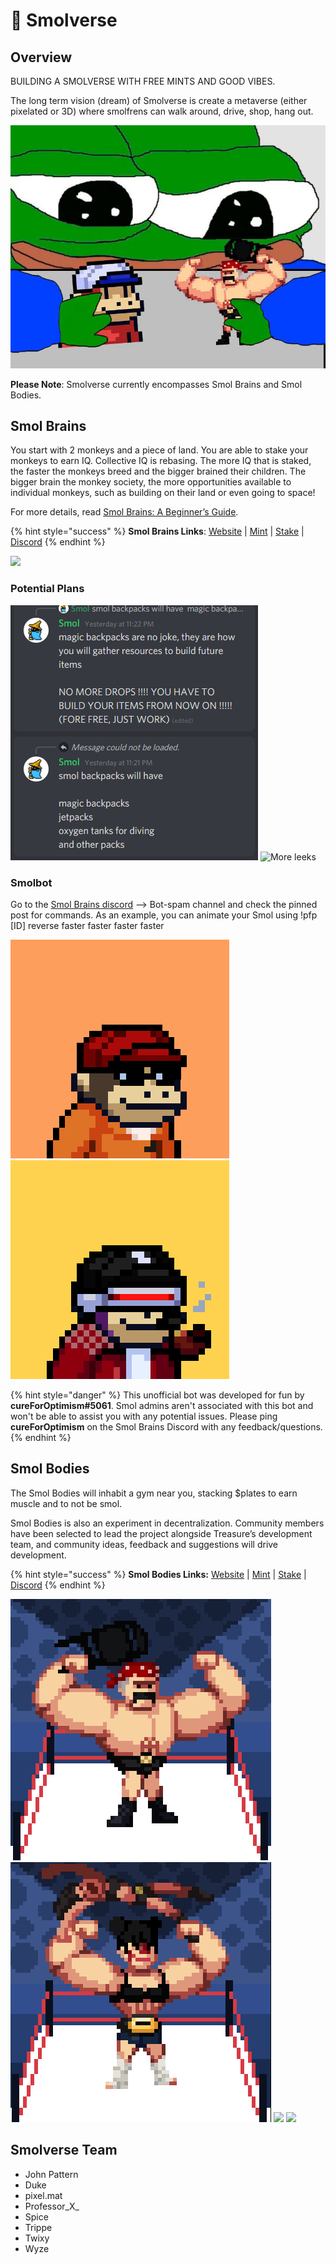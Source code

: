 # 🧠 Smolverse

## Overview

BUILDING A SMOLVERSE WITH FREE MINTS AND GOOD VIBES.&#x20;

The long term vision (dream) of Smolverse is create a metaverse (either pixelated or 3D) where smolfrens can walk around, drive, shop, hang out.&#x20;

![](../../../.gitbook/assets/FGSbrNuXMAUfGrZ.jpg)

**Please Note**: Smolverse currently encompasses Smol Brains and Smol Bodies.

## Smol Brains

You start with 2 monkeys and a piece of land. You are able to stake your monkeys to earn IQ. Collective IQ is rebasing. The more IQ that is staked, the faster the monkeys breed and the bigger brained their children. The bigger brain the monkey society, the more opportunities available to individual monkeys, such as building on their land or even going to space!

For more details, read [Smol Brains: A Beginner’s Guide](https://medium.com/@SMOLBRAINS/smol-brains-a-beginners-guide-268e1b24aab8).

{% hint style="success" %}
**Smol Brains Links**: [Website](https://www.smolverse.lol) | [Mint](https://smolverse.lol/station) | [Stake](https://smolverse.lol/stake) | [Discord](http://discord.gg/smolbrains)
{% endhint %}

![](../../../.gitbook/assets/Bildschirmfoto\_2021-12-11\_um\_11.43.55.png)

### Potential Plans

![May or may not be affa leaks](<../../../.gitbook/assets/image (5) (1) (1) (2).png>) ![More leeks](../../../.gitbook/assets/Screenshot\_3.jpg)

### Smolbot&#x20;

Go to the [Smol Brains discord](https://discord.gg/gBYkwEk4fN) --> Bot-spam channel and check the pinned post for commands. As an example, you can animate your Smol using !pfp \[ID] reverse faster faster faster faster

![](../../../.gitbook/assets/439.gif) ![](../../../.gitbook/assets/2251.gif)

{% hint style="danger" %}
This unofficial bot was developed for fun by **cureForOptimism#5061**. Smol admins aren't associated with this bot and won't be able to assist you with any potential issues. Please ping **cureForOptimism** on the Smol Brains Discord with any feedback/questions.
{% endhint %}

## Smol Bodies

The Smol Bodies will inhabit a gym near you, stacking $plates to earn muscle and to not be smol.

Smol Bodies is also an experiment in decentralization. Community members have been selected to lead the project alongside Treasure’s development team, and community ideas, feedback and suggestions will drive development.

{% hint style="success" %}
**Smol Bodies Links:** [Website](https://www.smolverse.lol) | [Mint](https://smolverse.lol/station) | [Stake](https://www.smolverse.lol/smolbodies) | [Discord](https://discord.gg/XCKDQfRsXU)
{% endhint %}

![](<../../../.gitbook/assets/unknown (2).png>) ![](<../../../.gitbook/assets/unknown (6).png>) ![](../../../.gitbook/assets/Swol\_Brain.jpg) ![](../../../.gitbook/assets/Fire\_Man.jpg)

## **Smolverse Team**&#x20;

* John Pattern
* Duke
* pixel.mat
* Professor\_X\_
* Spice
* Trippe
* Twixy
* Wyze
